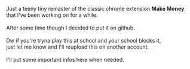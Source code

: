 Just a teeny tiny remaster of the classic chrome extension **Make Money** that I've been working on for a while.
<br><br>After some time though I decided to put it on github.
<br><br>Dw if you're tryna play this at school and your school blocks it,<br>just let me know and I'll reupload this on another account.
<br><br>I'll put some important infos here when needed.
